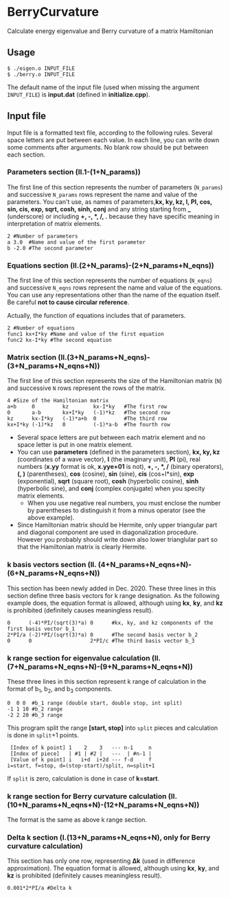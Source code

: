 # BerryCurvature
Calculate energy eigenvalue and Berry curvature of a matrix Hamiltonian

## Usage
```
$ ./eigen.o INPUT_FILE
$ ./berry.o INPUT_FILE
```
The default name of the input file (used when missing the argument ```INPUT_FILE```) is **input.dat** (defined in **initialize.cpp**).

## Input file
Input file is a formatted text file, according to the following rules.
Several space letters are put between each value.
In each line, you can write down some comments after arguments.
No blank row should be put between each section.

### Parameters section (ll.1-(1+N_params))
The first line of this section represents the number of parameters (```N_params```) and successive ```N_params``` rows represent the name and value of the parameters.
You can't use, as names of parameters,**kx, ky, kz, I, PI, cos, sin, cis, exp, sqrt, cosh, sinh, conj** and any string starting from **\_** (underscore) or including **+, -, \*, /, .** because they have specific meaning in interpretation of matrix elements.
```
2 #Number of parameters
a 3.0  #Name and value of the first parameter
b -2.0 #The second parameter
```

### Equations section (ll.(2+N_params)-(2+N_params+N_eqns))
The first line of this section represents the number of equations (```N_eqns```) and successive ```N_eqns``` rows represent the name and value of the equations.
You can use any representations other than the name of the equation itself.
Be careful **not to cause circular reference**.

Actually, the function of equations includes that of parameters.
```
2 #Number of equations
func1 kx+I*ky #Name and value of the first equation
func2 kx-I*ky #The second equation
```

### Matrix section (ll.(3+N_params+N_eqns)-(3+N_params+N_eqns+N))
The first line of this section represents the size of the Hamiltonian matrix (```N```) and successive ```N``` rows represent the rows of the matrix.
```
4 #Size of the Hamiltonian matrix
a+b     0         kz        kx-I*ky   #The first row
0       a-b       kx+I*ky   (-1)*kz   #The second row
kz      kx-I*ky   (-1)*a+b  0         #The third row
kx+I*ky (-1)*kz   0         (-1)*a-b  #The fourth row
```
- Several space letters are put between each matrix element and no space letter is put in one matrix element.
- You can use **parameters** (defined in the parameters section), **kx, ky, kz** (coordinates of a wave vector), **I** (the imaginary unit), **PI** (pi), real numbers (**x.yy** format is ok, **x.yye+01** is not), **+, -, \*, /** (binary operators), **(, )** (parentheses), **cos** (cosine), **sin** (sine), **cis** (cos+I\*sin), **exp** (exponential), **sqrt** (square root), **cosh** (hyperbolic cosine), **sinh** (hyperbolic sine), and **conj** (complex conjugate) when you specity matrix elements.
  - When you use negative real numbers, you must enclose the number by parentheses to distinguish it from a minus operator (see the above example).
- Since Hamiltonian matrix should be Hermite, only upper triangular part and diagonal component are used in diagonalization procedure. However you probably should write down also lower trianglular part so that the Hamiltonian matrix is clearly Hermite.

### k basis vectors section (ll. (4+N_params+N_eqns+N)-(6+N_params+N_eqns+N))
This section has been newly added in Dec. 2020.
These three lines in this section define three basis vectors for k range designation.
As the following example does, the equation format is allowed, although using **kx**, **ky**, and **kz** is prohibited (definitely causes meaningless result).
```
0      (-4)*PI/(sqrt(3)*a) 0      #kx, ky, and kz components of the first basis vector b_1
2*PI/a (-2)*PI/(sqrt(3)*a) 0      #The second basis vector b_2
0      0                   2*PI/c #The third basis vector b_3
```

### k range section for eigenvalue calculation (ll.(7+N_params+N_eqns+N)-(9+N_params+N_eqns+N))
These three lines in this section represent k range of calculation in the format of b<sub>1</sub>, b<sub>2</sub>, and b<sub>3</sub> components.
```
0  0 0  #b_1 range (double start, double stop, int split)
-1 1 10 #b_2 range
-2 2 20 #b_3 range
```
This program split the range **[start, stop]** into ```split``` pieces and calculation is done in ```split```+1 points.
```
 [Index of k point] 1    2    3   --- n-1     n 
 [Index of piece]   | #1 | #2 |   ---  | #n-1 | 
 [Value of k point] i   i+d  i+2d --- f-d     f 
i=start, f=stop, d=(stop-start)/split, n=split+1
```
If ```split``` is zero, calculation is done in case of **k=start**.

### k range section for Berry curvature calculation (ll.(10+N_params+N_eqns+N)-(12+N_params+N_eqns+N))
The format is the same as above k range section.

### Delta k section (l.(13+N_params+N_eqns+N), only for Berry curvature calculation)
This section has only one row, representing **&Delta;k** (used in difference approximation).
The equation format is allowed, although using **kx**, **ky**, and **kz** is prohibited (definitely causes meaningless result).
```
0.001*2*PI/a #Delta k
```
